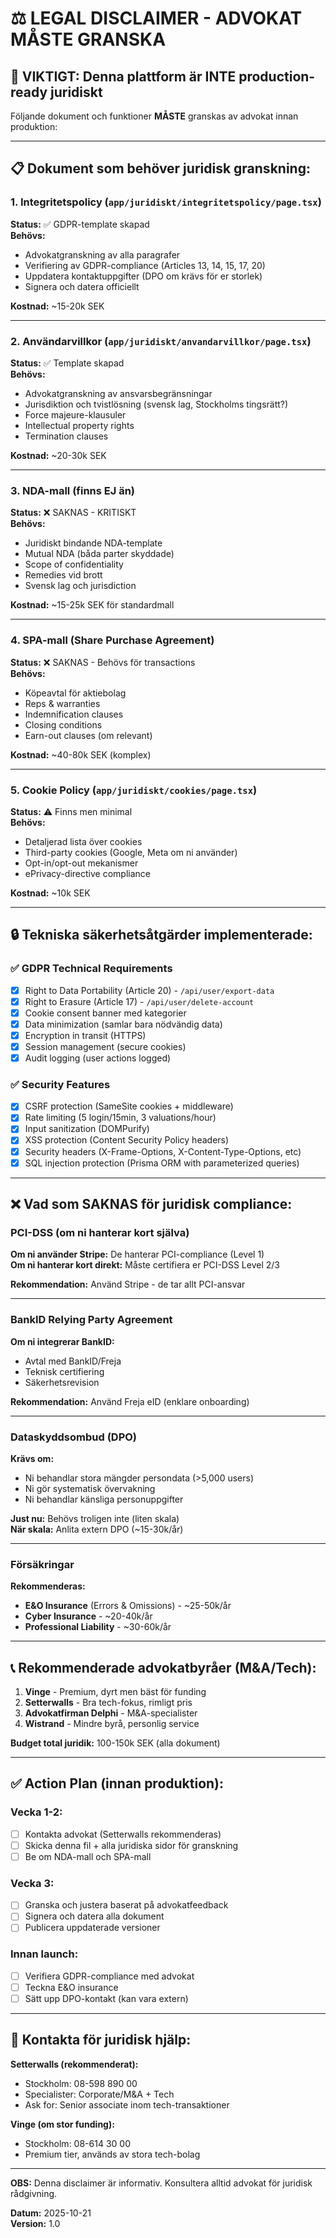 # ⚖️ LEGAL DISCLAIMER - ADVOKAT MÅSTE GRANSKA

## 🚨 VIKTIGT: Denna plattform är INTE production-ready juridiskt

Följande dokument och funktioner **MÅSTE** granskas av advokat innan produktion:

---

## 📋 Dokument som behöver juridisk granskning:

### 1. Integritetspolicy (`app/juridiskt/integritetspolicy/page.tsx`)
**Status:** ✅ GDPR-template skapad  
**Behövs:**
- Advokatgranskning av alla paragrafer
- Verifiering av GDPR-compliance (Articles 13, 14, 15, 17, 20)
- Uppdatera kontaktuppgifter (DPO om krävs för er storlek)
- Signera och datera officiellt

**Kostnad:** ~15-20k SEK

---

### 2. Användarvillkor (`app/juridiskt/anvandarvillkor/page.tsx`)
**Status:** ✅ Template skapad  
**Behövs:**
- Advokatgranskning av ansvarsbegränsningar
- Jurisdiktion och tvistlösning (svensk lag, Stockholms tingsrätt?)
- Force majeure-klausuler
- Intellectual property rights
- Termination clauses

**Kostnad:** ~20-30k SEK

---

### 3. NDA-mall (finns EJ än)
**Status:** ❌ SAKNAS - KRITISKT  
**Behövs:**
- Juridiskt bindande NDA-template
- Mutual NDA (båda parter skyddade)
- Scope of confidentiality
- Remedies vid brott
- Svensk lag och jurisdiction

**Kostnad:** ~15-25k SEK för standardmall

---

### 4. SPA-mall (Share Purchase Agreement)
**Status:** ❌ SAKNAS - Behövs för transactions  
**Behövs:**
- Köpeavtal för aktiebolag
- Reps & warranties
- Indemnification clauses
- Closing conditions
- Earn-out clauses (om relevant)

**Kostnad:** ~40-80k SEK (komplex)

---

### 5. Cookie Policy (`app/juridiskt/cookies/page.tsx`)
**Status:** ⚠️ Finns men minimal  
**Behövs:**
- Detaljerad lista över cookies
- Third-party cookies (Google, Meta om ni använder)
- Opt-in/opt-out mekanismer
- ePrivacy-directive compliance

**Kostnad:** ~10k SEK

---

## 🔒 Tekniska säkerhetsåtgärder implementerade:

### ✅ GDPR Technical Requirements
- [x] Right to Data Portability (Article 20) - `/api/user/export-data`
- [x] Right to Erasure (Article 17) - `/api/user/delete-account`
- [x] Cookie consent banner med kategorier
- [x] Data minimization (samlar bara nödvändig data)
- [x] Encryption in transit (HTTPS)
- [x] Session management (secure cookies)
- [x] Audit logging (user actions logged)

### ✅ Security Features
- [x] CSRF protection (SameSite cookies + middleware)
- [x] Rate limiting (5 login/15min, 3 valuations/hour)
- [x] Input sanitization (DOMPurify)
- [x] XSS protection (Content Security Policy headers)
- [x] Security headers (X-Frame-Options, X-Content-Type-Options, etc)
- [x] SQL injection protection (Prisma ORM with parameterized queries)

---

## ❌ Vad som SAKNAS för juridisk compliance:

### PCI-DSS (om ni hanterar kort själva)
**Om ni använder Stripe:** De hanterar PCI-compliance (Level 1)  
**Om ni hanterar kort direkt:** Måste certifiera er PCI-DSS Level 2/3

**Rekommendation:** Använd Stripe - de tar allt PCI-ansvar

---

### BankID Relying Party Agreement
**Om ni integrerar BankID:**
- Avtal med BankID/Freja
- Teknisk certifiering
- Säkerhetsrevision

**Rekommendation:** Använd Freja eID (enklare onboarding)

---

### Dataskyddsombud (DPO)
**Krävs om:**
- Ni behandlar stora mängder persondata (>5,000 users)
- Ni gör systematisk övervakning
- Ni behandlar känsliga personuppgifter

**Just nu:** Behövs troligen inte (liten skala)  
**När skala:** Anlita extern DPO (~15-30k/år)

---

### Försäkringar
**Rekommenderas:**
- **E&O Insurance** (Errors & Omissions) - ~25-50k/år
- **Cyber Insurance** - ~20-40k/år
- **Professional Liability** - ~30-60k/år

---

## 📞 Rekommenderade advokatbyråer (M&A/Tech):

1. **Vinge** - Premium, dyrt men bäst för funding
2. **Setterwalls** - Bra tech-fokus, rimligt pris
3. **Advokatfirman Delphi** - M&A-specialister
4. **Wistrand** - Mindre byrå, personlig service

**Budget total juridik:** 100-150k SEK (alla dokument)

---

## ✅ Action Plan (innan produktion):

### Vecka 1-2:
- [ ] Kontakta advokat (Setterwalls rekommenderas)
- [ ] Skicka denna fil + alla juridiska sidor för granskning
- [ ] Be om NDA-mall och SPA-mall

### Vecka 3:
- [ ] Granska och justera baserat på advokatfeedback
- [ ] Signera och datera alla dokument
- [ ] Publicera uppdaterade versioner

### Innan launch:
- [ ] Verifiera GDPR-compliance med advokat
- [ ] Teckna E&O insurance
- [ ] Sätt upp DPO-kontakt (kan vara extern)

---

## 📧 Kontakta för juridisk hjälp:

**Setterwalls (rekommenderat):**
- Stockholm: 08-598 890 00
- Specialister: Corporate/M&A + Tech
- Ask for: Senior associate inom tech-transaktioner

**Vinge (om stor funding):**
- Stockholm: 08-614 30 00
- Premium tier, används av stora tech-bolag

---

**OBS:** Denna disclaimer är informativ. Konsultera alltid advokat för juridisk rådgivning.

**Datum:** 2025-10-21  
**Version:** 1.0

